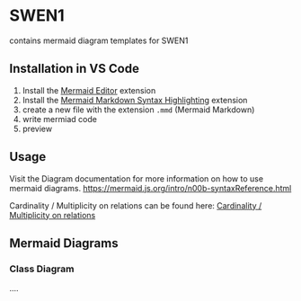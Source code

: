 # SWEN1
contains mermaid diagram templates for SWEN1

## Installation in VS Code

1. Install the [Mermaid Editor](https://marketplace.visualstudio.com/items?itemName=tomoyukim.vscode-mermaid-editor) extension
2. Install the [Mermaid Markdown Syntax Highlighting](https://marketplace.visualstudio.com/items?itemName=bpruitt-goddard.mermaid-markdown-syntax-highlighting) extension
3. create a new file with the extension `.mmd` (Mermaid Markdown)
4. write mermiad code
5. preview

## Usage
Visit the Diagram documentation for more information on how to use mermaid diagrams.
https://mermaid.js.org/intro/n00b-syntaxReference.html


Cardinality / Multiplicity on relations can be found here: [Cardinality / Multiplicity on relations](https://mermaid.js.org/syntax/classDiagram.html#cardinality-multiplicity-on-relations)

## Mermaid Diagrams

### Class Diagram

....
